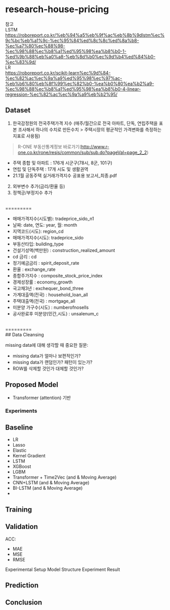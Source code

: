 # research-house-pricing



참고<br>
LSTM 
<br>
https://roboreport.co.kr/%eb%94%a5%eb%9f%ac%eb%8b%9dlstm%ec%9c%bc%eb%a1%9c-%ec%95%84%ed%8c%8c%ed%8a%b8-%ec%a7%80%ec%88%98-%ec%98%88%ec%b8%a1%ed%95%98%ea%b8%b0-1-%ed%9b%88%eb%a0%a8-%eb%8d%b0%ec%9d%b4%ed%84%b0-%ec%83%9d/
<br>
LR 
<br>
https://roboreport.co.kr/scikit-learn%ec%9d%84-%ec%82%ac%ec%9a%a9%ed%95%98%ec%97%ac-%eb%b6%80%eb%8f%99%ec%82%b0-%ea%b0%80%ea%b2%a9-%ec%98%88%ec%b8%a1%ed%95%98%ea%b8%b0-4-linear-regression-%ec%82%ac%ec%9a%a9%eb%b2%95/

## Dataset

1. 한국감정원의 전국주택가격 지수 (매주/월간으로 전국 아파트, 단독, 연립주택을 표본 조사해서 하나의 수치로 만든수치 > 주택시장의 평균적인 가격변화를 측정하는 지표로 사용됨)
> R-ONE 부동산통계정보 바로가기(http://www.r-one.co.kr/rone/resis/common/sub/sub.do?pageVal=page_2_2)
 - 주택 종합 및 아파트 : 176개 시군구(78시, 8군, 101구)
 - 연립 및 단독주택 : 17개 시도 및 생활권역
 - 21.1월 공동주택 실거래가격지수 공표용 보고서_최종.pdf

2. 외부변수 추가(금리/환율 등)
3. 정책긍/부정지수 추가

</br>
=========

- 매매가격지수(시도별): tradeprice_sido_n1
- 날짜: date, 연도: year, 월: month
- 지역코드(시도): region_cd
- 매매가격지수(시도): tradeprice_sido
- 부동산타입:	building_type
- 건설기성액(백만원)	: construction_realized_amount
- cd 금리	: cd
- 정기예금금리	: spirit_deposit_rate
- 환율	: exchange_rate
- 종합주가지수	: composite_stock_price_index
- 경제성장률	: economy_growth
- 국고채3년	: exchequer_bond_three
- 가계대출액(전국)	: household_loan_all
- 주택대출액(전국)	: mortgage_all
- 미분양 가구수(시도)	: numberofnosells
- 공사완료후 미분양(민간,시도) : unsalenum_c															

</br>
=========

</br>
## Data Cleansing

missing data에 대해 생각할 때 중요한 질문:

- missing data가 얼마나 보편적인가?
- missing data가 랜덤인가? 패턴이 있는가?
- ROW를 삭제할 것인가 대체할 것인가?

## Proposed Model
- Transformer (attention) 기반

### Experiments

## Baseline
- LR
- Lasso
- Elastic
- Kernel Gradient
- LSTM
- XGBoost
- LGBM
- Transformer + Time2Vec (and & Moving Average)
- CNN+LSTM (and & Moving Average)
- BI-LSTM (and & Moving Average)
- 

## Training


## Validation

ACC:
- MAE
- MSE
- RMSE

Experimental Setup
Model Structure
Experiment Result

## Prediction


## Conclusion
